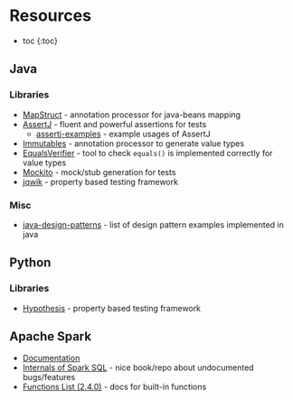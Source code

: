 # Resources

* toc
{:toc}

## Java

### Libraries

* [MapStruct](https://mapstruct.org/) - annotation processor for java-beans mapping
* [AssertJ](https://assertj.github.io/doc/) - fluent and powerful assertions for tests
  * [assertj-examples](https://github.com/assertj/assertj-examples) - example usages of AssertJ
* [Immutables](http://immutables.github.io/) - annotation processor to generate value types
* [EqualsVerifier](https://jqno.nl/equalsverifier/) - tool to check `equals()` is implemented correctly for value types
* [Mockito](https://site.mockito.org/) - mock/stub generation for tests
* [jqwik](https://jqwik.net/) - property based testing framework

### Misc
* [java-design-patterns](https://github.com/iluwatar/java-design-patterns) - list of design pattern examples implemented in java


## Python

### Libraries

* [Hypothesis](https://hypothesis.readthedocs.io/en/latest/) - property based testing framework


## Apache Spark

* [Documentation](https://spark.apache.org/documentation.html)
* [Internals of Spark SQL](https://books.japila.pl/spark-sql-internals/) - nice book/repo about undocumented bugs/features
* [Functions List (2.4.0)](https://spark.apache.org/docs/2.4.0/api/sql/) - docs for built-in functions
